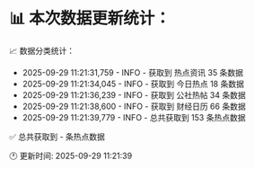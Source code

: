 📊 本次数据更新统计：
==========================

📈 数据分类统计：
- 2025-09-29 11:21:31,759 - INFO - 获取到 热点资讯 35 条数据
- 2025-09-29 11:21:34,045 - INFO - 获取到 今日热点 18 条数据
- 2025-09-29 11:21:36,239 - INFO - 获取到 公社热帖 34 条数据
- 2025-09-29 11:21:38,600 - INFO - 获取到 财经日历 66 条数据
- 2025-09-29 11:21:39,779 - INFO - 总共获取到 153 条热点数据

✅ 总共获取到 - 条热点数据

🕐 更新时间: 2025-09-29 11:21:39
